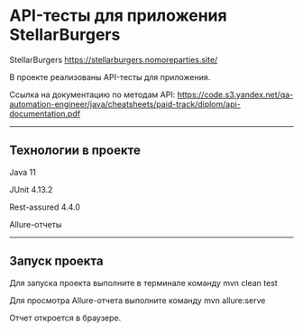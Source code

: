 # API-тесты для приложения StellarBurgers
StellarBurgers https://stellarburgers.nomoreparties.site/

В проекте реализованы API-тесты для приложения.

Ссылка на документацию по методам API: https://code.s3.yandex.net/qa-automation-engineer/java/cheatsheets/paid-track/diplom/api-documentation.pdf


___
## Технологии в проекте

Java 11

JUnit 4.13.2

Rest-assured 4.4.0

Allure-отчеты
____
## Запуск проекта
Для запуска проекта выполните в терминале команду mvn clean test

Для просмотра Allure-отчета выполните команду mvn allure:serve

Отчет откроется в браузере.